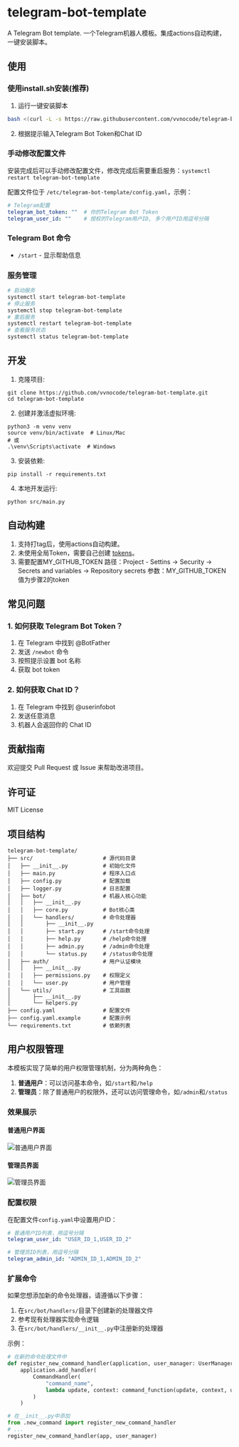 # telegram-bot-template
A Telegram Bot template. 一个Telegram机器人模板。集成actions自动构建，一键安装脚本。

## 使用

### 使用install.sh安装(推荐)

1. 运行一键安装脚本
```bash
bash <(curl -L -s https://raw.githubusercontent.com/vvnocode/telegram-bot-template/main/install.sh)
```
2. 根据提示输入Telegram Bot Token和Chat ID

### 手动修改配置文件

安装完成后可以手动修改配置文件，修改完成后需要重启服务：`systemctl restart telegram-bot-template`

配置文件位于 `/etc/telegram-bot-template/config.yaml`，示例：
```yaml
# Telegram配置
telegram_bot_token: ""  # 你的Telegram Bot Token
telegram_user_id: ""    # 授权的Telegram用户ID, 多个用户ID用逗号分隔
```

### Telegram Bot 命令

- `/start` - 显示帮助信息

### 服务管理

```bash
# 启动服务
systemctl start telegram-bot-template
# 停止服务
systemctl stop telegram-bot-template
# 重启服务
systemctl restart telegram-bot-template
# 查看服务状态
systemctl status telegram-bot-template
```

## 开发

1. 克隆项目:
```shell
git clone https://github.com/vvnocode/telegram-bot-template.git
cd telegram-bot-template
```

2. 创建并激活虚拟环境:
```shell
python3 -m venv venv
source venv/bin/activate  # Linux/Mac
# 或
.\venv\Scripts\activate  # Windows
```

3. 安装依赖:
```shell
pip install -r requirements.txt
```

4. 本地开发运行:
```shell
python src/main.py
```

## 自动构建

1. 支持打tag后，使用actions自动构建。
2. 未使用全局Token，需要自己创建 [tokens](https://github.com/settings/tokens)。
3. 需要配置MY_GITHUB_TOKEN
    路径：Project - Settins -> Security -> Secrets and variables -> Repository secrets
    参数：MY_GITHUB_TOKEN
    值为步骤2的token

## 常见问题

### 1. 如何获取 Telegram Bot Token？
1. 在 Telegram 中找到 @BotFather
2. 发送 `/newbot` 命令
3. 按照提示设置 bot 名称
4. 获取 bot token

### 2. 如何获取 Chat ID？
1. 在 Telegram 中找到 @userinfobot
2. 发送任意消息
3. 机器人会返回你的 Chat ID

## 贡献指南
欢迎提交 Pull Request 或 Issue 来帮助改进项目。

## 许可证
MIT License

## 项目结构

```
telegram-bot-template/
├── src/                      # 源代码目录
│   ├── __init__.py           # 初始化文件
│   ├── main.py               # 程序入口点
│   ├── config.py             # 配置加载
│   ├── logger.py             # 日志配置
│   ├── bot/                  # 机器人核心功能
│   │   ├── __init__.py
│   │   ├── core.py           # Bot核心类
│   │   └── handlers/         # 命令处理器
│   │       ├── __init__.py
│   │       ├── start.py      # /start命令处理
│   │       ├── help.py       # /help命令处理
│   │       ├── admin.py      # /admin命令处理
│   │       └── status.py     # /status命令处理
│   ├── auth/                 # 用户认证模块
│   │   ├── __init__.py
│   │   ├── permissions.py    # 权限定义
│   │   └── user.py           # 用户管理
│   └── utils/                # 工具函数
│       ├── __init__.py
│       └── helpers.py
├── config.yaml               # 配置文件
├── config.yaml.example       # 配置示例
└── requirements.txt          # 依赖列表
```

## 用户权限管理

本模板实现了简单的用户权限管理机制，分为两种角色：

1. **普通用户**：可以访问基本命令，如`/start`和`/help`
2. **管理员**：除了普通用户的权限外，还可以访问管理命令，如`/admin`和`/status`

### 效果展示

#### 普通用户界面
![普通用户界面](img/user.png)

#### 管理员界面
![管理员界面](img/admin.png)

### 配置权限

在配置文件`config.yaml`中设置用户ID：

```yaml
# 普通用户ID列表，用逗号分隔
telegram_user_id: "USER_ID_1,USER_ID_2"

# 管理员ID列表，用逗号分隔
telegram_admin_id: "ADMIN_ID_1,ADMIN_ID_2"
```

### 扩展命令

如果您想添加新的命令处理器，请遵循以下步骤：

1. 在`src/bot/handlers/`目录下创建新的处理器文件
2. 参考现有处理器实现命令逻辑
3. 在`src/bot/handlers/__init__.py`中注册新的处理器

示例：
```python
# 在新的命令处理文件中
def register_new_command_handler(application, user_manager: UserManager):
    application.add_handler(
        CommandHandler(
            "command_name", 
            lambda update, context: command_function(update, context, user_manager)
        )
    )

# 在__init__.py中添加
from .new_command import register_new_command_handler
# ...
register_new_command_handler(app, user_manager)
```
